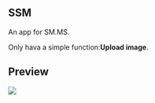 ## SSM
An app for SM.MS.

Only hava a simple function:**Upload image**.

## Preview
![](http://ojvnx00zs.bkt.clouddn.com/Gif_20170926205656.gif)
